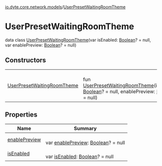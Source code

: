 [io.dyte.core.network.models](../index.md)/[UserPresetWaitingRoomTheme](index.md)

# UserPresetWaitingRoomTheme


data class [UserPresetWaitingRoomTheme](index.md)(var isEnabled: [Boolean](https://kotlinlang.org/api/latest/jvm/stdlib/kotlin/-boolean/index.html)? = null, var enablePreview: [Boolean](https://kotlinlang.org/api/latest/jvm/stdlib/kotlin/-boolean/index.html)? = null)

## Constructors

| | |
|---|---|
| [UserPresetWaitingRoomTheme](-user-preset-waiting-room-theme.md) | <br/>fun [UserPresetWaitingRoomTheme](-user-preset-waiting-room-theme.md)(isEnabled: [Boolean](https://kotlinlang.org/api/latest/jvm/stdlib/kotlin/-boolean/index.html)? = null, enablePreview: [Boolean](https://kotlinlang.org/api/latest/jvm/stdlib/kotlin/-boolean/index.html)? = null) |

## Properties

| Name | Summary |
|---|---|
| [enablePreview](enable-preview.md) | <br/>var [enablePreview](enable-preview.md): [Boolean](https://kotlinlang.org/api/latest/jvm/stdlib/kotlin/-boolean/index.html)? = null |
| [isEnabled](is-enabled.md) | <br/>var [isEnabled](is-enabled.md): [Boolean](https://kotlinlang.org/api/latest/jvm/stdlib/kotlin/-boolean/index.html)? = null |
